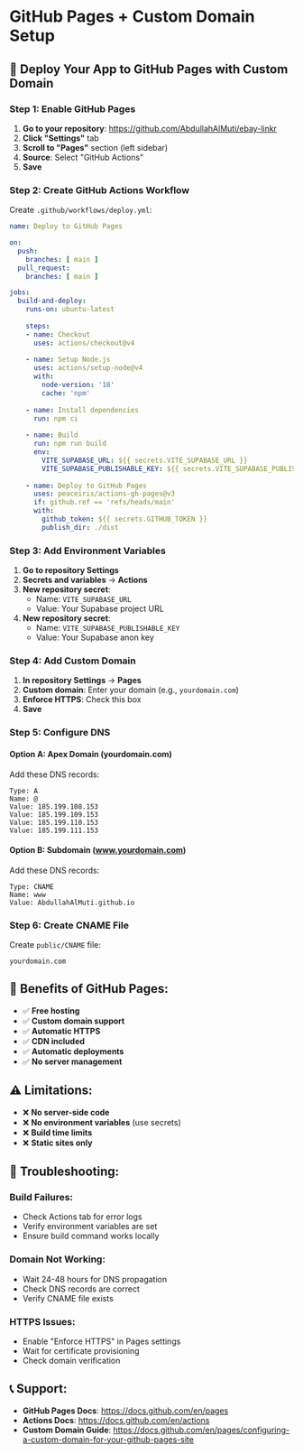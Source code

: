 # GitHub Pages + Custom Domain Setup

## 🚀 Deploy Your App to GitHub Pages with Custom Domain

### Step 1: Enable GitHub Pages

1. **Go to your repository**: https://github.com/AbdullahAlMuti/ebay-linkr
2. **Click "Settings"** tab
3. **Scroll to "Pages"** section (left sidebar)
4. **Source**: Select "GitHub Actions"
5. **Save**

### Step 2: Create GitHub Actions Workflow

Create `.github/workflows/deploy.yml`:

```yaml
name: Deploy to GitHub Pages

on:
  push:
    branches: [ main ]
  pull_request:
    branches: [ main ]

jobs:
  build-and-deploy:
    runs-on: ubuntu-latest
    
    steps:
    - name: Checkout
      uses: actions/checkout@v4
      
    - name: Setup Node.js
      uses: actions/setup-node@v4
      with:
        node-version: '18'
        cache: 'npm'
        
    - name: Install dependencies
      run: npm ci
      
    - name: Build
      run: npm run build
      env:
        VITE_SUPABASE_URL: ${{ secrets.VITE_SUPABASE_URL }}
        VITE_SUPABASE_PUBLISHABLE_KEY: ${{ secrets.VITE_SUPABASE_PUBLISHABLE_KEY }}
        
    - name: Deploy to GitHub Pages
      uses: peaceiris/actions-gh-pages@v3
      if: github.ref == 'refs/heads/main'
      with:
        github_token: ${{ secrets.GITHUB_TOKEN }}
        publish_dir: ./dist
```

### Step 3: Add Environment Variables

1. **Go to repository Settings**
2. **Secrets and variables** → **Actions**
3. **New repository secret**:
   - Name: `VITE_SUPABASE_URL`
   - Value: Your Supabase project URL
4. **New repository secret**:
   - Name: `VITE_SUPABASE_PUBLISHABLE_KEY`
   - Value: Your Supabase anon key

### Step 4: Add Custom Domain

1. **In repository Settings** → **Pages**
2. **Custom domain**: Enter your domain (e.g., `yourdomain.com`)
3. **Enforce HTTPS**: Check this box
4. **Save**

### Step 5: Configure DNS

#### Option A: Apex Domain (yourdomain.com)

Add these DNS records:
```
Type: A
Name: @
Value: 185.199.108.153
Value: 185.199.109.153
Value: 185.199.110.153
Value: 185.199.111.153
```

#### Option B: Subdomain (www.yourdomain.com)

Add these DNS records:
```
Type: CNAME
Name: www
Value: AbdullahAlMuti.github.io
```

### Step 6: Create CNAME File

Create `public/CNAME` file:
```
yourdomain.com
```

## 🎯 Benefits of GitHub Pages:

- ✅ **Free hosting**
- ✅ **Custom domain support**
- ✅ **Automatic HTTPS**
- ✅ **CDN included**
- ✅ **Automatic deployments**
- ✅ **No server management**

## ⚠️ Limitations:

- ❌ **No server-side code**
- ❌ **No environment variables** (use secrets)
- ❌ **Build time limits**
- ❌ **Static sites only**

## 🔧 Troubleshooting:

### Build Failures:
- Check Actions tab for error logs
- Verify environment variables are set
- Ensure build command works locally

### Domain Not Working:
- Wait 24-48 hours for DNS propagation
- Check DNS records are correct
- Verify CNAME file exists

### HTTPS Issues:
- Enable "Enforce HTTPS" in Pages settings
- Wait for certificate provisioning
- Check domain verification

## 📞 Support:

- **GitHub Pages Docs**: https://docs.github.com/en/pages
- **Actions Docs**: https://docs.github.com/en/actions
- **Custom Domain Guide**: https://docs.github.com/en/pages/configuring-a-custom-domain-for-your-github-pages-site
